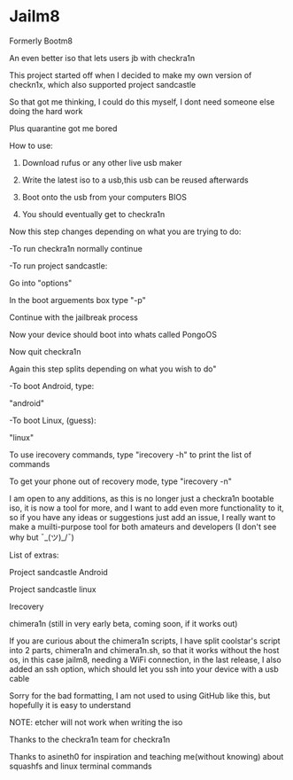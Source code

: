# Jailm8

Formerly Bootm8

An even better iso that lets users jb with checkra1n

This project started off when I decided to make my own version of checkn1x, which also supported project sandcastle

So that got me thinking, I could do this myself, I dont need someone else doing the hard work

Plus quarantine got me bored

How to use:

1. Download rufus or any other live usb maker

2. Write the latest iso to a usb,this usb can be reused afterwards

3. Boot onto the usb from your computers BIOS

4. You should eventually get to checkra1n


Now this step changes depending on what you are trying to do:

-To run checkra1n normally continue

-To run project sandcastle:

Go into "options"

In the boot arguements box type "-p"

Continue with the jailbreak process

Now your device should boot into whats called PongoOS

Now quit checkra1n

Again this step splits depending on what you wish to do"

-To boot Android, type:

"android"


-To boot Linux, (guess):

"linux"


To use irecovery commands, type "irecovery -h" to print the list of commands

To get your phone out of recovery mode, type "irecovery -n"


I am open to any additions, as this is no longer just a checkra1n bootable iso, it is now a tool for more, and I want to add even more functionality to it, so if you have any ideas or suggestions just add an issue, I really want to make a muilti-purpose tool for both amateurs and developers (I don't see why but ¯\_(ツ)_/¯)


List of extras:

Project sandcastle Android

Project sandcastle linux

Irecovery

chimera1n (still in very early beta, coming soon, if it works out)



If you are curious about the chimera1n scripts, I have split coolstar's script into 2 parts, chimera1n and chimera1n.sh, so that it works without the host os, in this case jailm8, needing a WiFi connection, in the last release, I also added an ssh option, which should let you ssh into your device with a usb cable

Sorry for the bad formatting, I am not used to using GitHub like this, but hopefully it is easy to understand

NOTE: etcher will not work when writing the iso

Thanks to the checkra1n team for checkra1n

Thanks to asineth0 for inspiration and teaching me(without knowing) about squashfs and linux terminal commands
